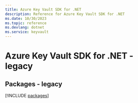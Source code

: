 ```yaml
---
title: Azure Key Vault SDK for .NET
description: Reference for Azure Key Vault SDK for .NET
ms.date: 10/30/2023
ms.topic: reference
ms.devlang: dotnet
ms.service: keyvault
---
```

# Azure Key Vault SDK for .NET - legacy
## Packages - legacy
[!INCLUDE [packages](key-vault-index.md)]